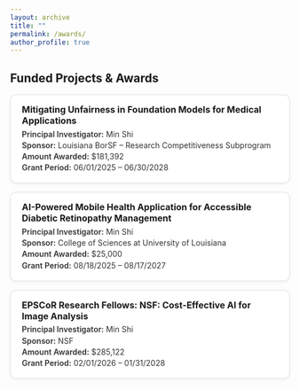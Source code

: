 ```yaml
---
layout: archive
title: ""
permalink: /awards/
author_profile: true
---
```


## Funded Projects & Awards

<style>
  /* --- Awards Card Styles (no numbers) --- */
  .awards { 
    list-style: none; 
    padding-left: 0; 
    margin: 1rem 0 0;
  }
  .award-card {
    border: 1px solid rgba(0,0,0,.12);
    border-radius: 10px;
    padding: 1rem 1.25rem;
    background: #fff;
    box-shadow: 0 2px 6px rgba(0,0,0,.05);
    margin-bottom: 1rem;
  }
  .award-title {
    font-weight: 700;
    font-size: 1rem;
    margin: 0 0 .35rem 0;
  }
  .award-meta {
    margin: .2rem 0;
    color: #333;
  }
  .award-meta b {
    font-weight: 600;
  }
  .award-sponsor { margin-top: .2rem; }

  /* Dark mode friendly */
  @media (prefers-color-scheme: dark) {
    .award-card { 
      background: #1e1f22; 
      border-color: #333; 
      box-shadow: none;
    }
    .award-meta, .award-title { color: #eee; }
  }
</style>

<ul class="awards">
  <li>
    <div class="award-card">
      <h3 class="award-title">Mitigating Unfairness in Foundation Models for Medical Applications</h3>
      <p class="award-meta"><b>Principal Investigator:</b> Min Shi </p>
      <p class="award-meta award-sponsor"><b>Sponsor:</b> Louisiana BorSF – Research Competitiveness Subprogram</p>
      <p class="award-meta"><b>Amount Awarded:</b> $181,392</p>
      <p class="award-meta"><b>Grant Period:</b> 06/01/2025 – 06/30/2028</p>
    </div>
  </li>
  <li>
    <div class="award-card">
      <h3 class="award-title">AI-Powered Mobile Health Application for Accessible Diabetic Retinopathy Management</h3>
      <p class="award-meta"><b>Principal Investigator:</b> Min Shi </p>
      <p class="award-meta award-sponsor"><b>Sponsor:</b> College of Sciences at University of Louisiana</p>
      <p class="award-meta"><b>Amount Awarded:</b> $25,000</p>
      <p class="award-meta"><b>Grant Period:</b> 08/18/2025 – 08/17/2027</p>
    </div>
  </li>
  <li>
    <div class="award-card">
      <h3 class="award-title">EPSCoR Research Fellows: NSF: Cost-Effective AI for Image Analysis</h3>
      <p class="award-meta"><b>Principal Investigator:</b> Min Shi </p>
      <p class="award-meta award-sponsor"><b>Sponsor:</b> NSF</p>
      <p class="award-meta"><b>Amount Awarded:</b> $285,122</p>
      <p class="award-meta"><b>Grant Period:</b> 02/01/2026  – 01/31/2028</p>
    </div>
  </li>
</ul>
